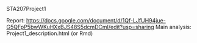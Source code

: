 STA207Project1


Report: https://docs.google.com/document/d/1Qf-LJfUH94jue-G5QFpP5bwWKuHXxBJS48S5dcmDCmI/edit?usp=sharing
Main analysis: Project1_description.html (or Rmd)
